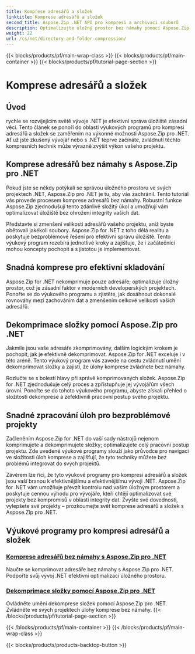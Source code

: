 ```yaml
---
title: Komprese adresářů a složek
linktitle: Komprese adresářů a složek
second_title: Aspose.Zip .NET API pro kompresi a archivaci souborů
description: Optimalizujte úložný prostor bez námahy pomocí Aspose.Zip pro .NET. Naučte se techniky komprese a dekomprese adresářů, abyste vylepšili své vývojové projekty .NET.
weight: 22
url: /cs/net/directory-and-folder-compression/
---
```


{{< blocks/products/pf/main-wrap-class >}}
{{< blocks/products/pf/main-container >}}
{{< blocks/products/pf/tutorial-page-section >}}

# Komprese adresářů a složek


## Úvod

rychle se rozvíjejícím světě vývoje .NET je efektivní správa úložiště zásadní věcí. Tento článek se ponoří do oblasti výukových programů pro kompresi adresářů a složek se zaměřením na výkonné možnosti Aspose.Zip pro .NET. Ať už jste zkušený vývojář nebo s .NET teprve začínáte, zvládnutí těchto kompresních technik může výrazně zvýšit výkon vašeho projektu.

## Komprese adresářů bez námahy s Aspose.Zip pro .NET

Pokud jste se někdy potýkali se správou úložného prostoru ve svých projektech .NET, Aspose.Zip pro .NET je tu, aby vás zachránil. Tento tutoriál vás provede procesem komprese adresářů bez námahy. Robustní funkce Aspose.Zip zjednodušují tento zdánlivě složitý úkol a umožňují vám optimalizovat úložiště bez ohrožení integrity vašich dat.

Představte si zmenšení velikosti adresářů vašeho projektu, aniž byste obětovali jakékoli soubory. Aspose.Zip for .NET z toho dělá realitu a poskytuje bezproblémové řešení pro efektivní správu úložiště. Tento výukový program rozebírá jednotlivé kroky a zajišťuje, že i začátečníci mohou koncepty pochopit a s jistotou je implementovat.

## Snadná komprese pro efektivní skladování

Aspose.Zip for .NET nekomprimuje pouze adresáře; optimalizuje úložný prostor, což je zásadní faktor v moderních developerských projektech. Ponořte se do výukového programu a zjistěte, jak dosáhnout dokonalé rovnováhy mezi zachováním dat a zmenšením celkové velikosti vašich adresářů.

## Dekomprimace složky pomocí Aspose.Zip pro .NET

Jakmile jsou vaše adresáře zkomprimovány, dalším logickým krokem je pochopit, jak je efektivně dekomprimovat. Aspose.Zip for .NET exceluje i v této aréně. Tento výukový program vás zavede na cestu zvládnutí umění dekomprimovat složky a zajistí, že úlohy komprese zvládnete bez námahy.

Rozlučte se s bolestí hlavy při správě komprimovaných složek. Aspose.Zip for .NET zjednodušuje celý proces a zpřístupňuje jej vývojářům všech úrovní. Ponořte se do tohoto výukového programu, abyste získali přehled o složitosti dekomprese a zefektivnili pracovní postup svého projektu.

## Snadné zpracování úloh pro bezproblémové projekty

Začleněním Aspose.Zip for .NET do vaší sady nástrojů nejenom komprimujete a dekomprimujete složky; optimalizujete celý pracovní postup projektu. Zde uvedené výukové programy slouží jako průvodce pro navigaci ve složitosti úloh komprese a zajišťují, že tyto techniky můžete bez problémů integrovat do svých projektů.

Závěrem lze říci, že tyto výukové programy pro kompresi adresářů a složek jsou vaší branou k efektivnějšímu a efektivnějšímu vývoji .NET. Aspose.Zip for .NET vám umožňuje převzít kontrolu nad vaším úložným prostorem a poskytuje cennou výhodu pro vývojáře, kteří chtějí optimalizovat své projekty bez kompromisů v oblasti integrity dat. Zvyšte své dovednosti, vylepšete své projekty – prozkoumejte svět komprese adresářů a složek s Aspose.Zip pro .NET.
## Výukové programy pro kompresi adresářů a složek
### [Komprese adresářů bez námahy s Aspose.Zip pro .NET](./compress-directory/)
Naučte se komprimovat adresáře bez námahy s Aspose.Zip pro .NET. Podpořte svůj vývoj .NET efektivní optimalizací úložného prostoru.
### [Dekomprimace složky pomocí Aspose.Zip pro .NET](./decompress-folder/)
Ovládněte umění dekomprese složek pomocí Aspose.Zip pro .NET. Zvládněte ve svých projektech úlohy komprese bez námahy.
{{< /blocks/products/pf/tutorial-page-section >}}

{{< /blocks/products/pf/main-container >}}
{{< /blocks/products/pf/main-wrap-class >}}

{{< blocks/products/products-backtop-button >}}
